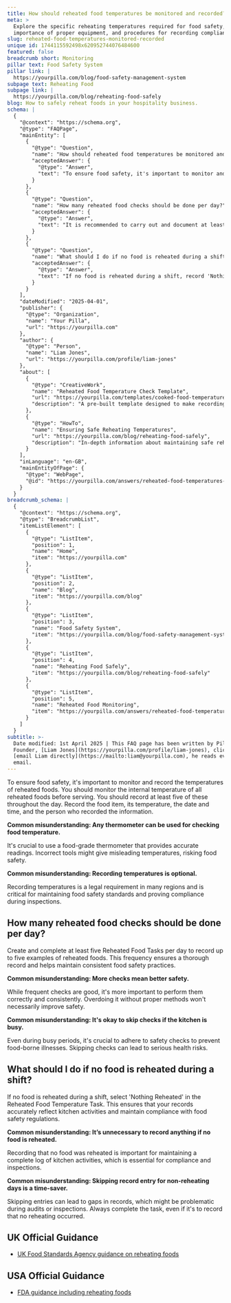 ```yaml
---
title: How should reheated food temperatures be monitored and recorded?
meta: >
  Explore the specific reheating temperatures required for food safety, the
  importance of proper equipment, and procedures for recording compliance.
slug: reheated-food-temperatures-monitored-recorded
unique id: 1744115592498x620952744076484600
featured: false
breadcrumb short: Monitoring
pillar text: Food Safety System
pillar link: |
  https://yourpilla.com/blog/food-safety-management-system
subpage text: Reheating Food
subpage link: |
  https://yourpilla.com/blog/reheating-food-safely
blog: How to safely reheat foods in your hospitality business.
schema: |
  {
    "@context": "https://schema.org",
    "@type": "FAQPage",
    "mainEntity": [
      {
        "@type": "Question",
        "name": "How should reheated food temperatures be monitored and recorded?",
        "acceptedAnswer": {
          "@type": "Answer",
          "text": "To ensure food safety, it's important to monitor and record the temperatures of reheated foods before serving. Monitor the internal temperature and ensure to record the temperature for at least five different food items throughout the day. Include the food item, its temperature, the date, time, and the person who recorded it. Always use a food-grade thermometer for accurate results."
        }
      },
      {
        "@type": "Question",
        "name": "How many reheated food checks should be done per day?",
        "acceptedAnswer": {
          "@type": "Answer",
          "text": "It is recommended to carry out and document at least five reheated food checks per day. This helps to maintain a thorough record and upholds consistent food safety practices. Performing checks correctly and consistently is crucial, even during busy times."
        }
      },
      {
        "@type": "Question",
        "name": "What should I do if no food is reheated during a shift?",
        "acceptedAnswer": {
          "@type": "Answer",
          "text": "If no food is reheated during a shift, record 'Nothing Reheated' in the Reheated Food Temperature Task. This action ensures that records accurately reflect kitchen activities and you remain compliant with food safety regulations."
        }
      }
    ],
    "dateModified": "2025-04-01",
    "publisher": {
      "@type": "Organization",
      "name": "Your Pilla",
      "url": "https://yourpilla.com"
    },
    "author": {
      "@type": "Person",
      "name": "Liam Jones",
      "url": "https://yourpilla.com/profile/liam-jones"
    },
    "about": [
      {
        "@type": "CreativeWork",
        "name": "Reheated Food Temperature Check Template",
        "url": "https://yourpilla.com/templates/cooked-food-temperature-check",
        "description": "A pre-built template designed to make recording temperatures of reheated foods simple, compliant, and efficient."
      },
      {
        "@type": "HowTo",
        "name": "Ensuring Safe Reheating Temperatures",
        "url": "https://yourpilla.com/blog/reheating-food-safely",
        "description": "In-depth information about maintaining safe reheating temperatures to prevent food-borne illnesses."
      }
    ],
    "inLanguage": "en-GB",
    "mainEntityOfPage": {
      "@type": "WebPage",
      "@id": "https://yourpilla.com/answers/reheated-food-temperatures-monitored-recorded"
    }
  }
breadcrumb_schema: |
  {
    "@context": "https://schema.org",
    "@type": "BreadcrumbList",
    "itemListElement": [
      {
        "@type": "ListItem",
        "position": 1,
        "name": "Home",
        "item": "https://yourpilla.com"
      },
      {
        "@type": "ListItem",
        "position": 2,
        "name": "Blog",
        "item": "https://yourpilla.com/blog"
      },
      {
        "@type": "ListItem",
        "position": 3,
        "name": "Food Safety System",
        "item": "https://yourpilla.com/blog/food-safety-management-system"
      },
      {
        "@type": "ListItem",
        "position": 4,
        "name": "Reheating Food Safely",
        "item": "https://yourpilla.com/blog/reheating-food-safely"
      },
      {
        "@type": "ListItem",
        "position": 5,
        "name": "Reheated Food Monitoring",
        "item": "https://yourpilla.com/answers/reheated-food-temperatures-monitored-recorded"
      }
    ]
  }
subtitle: >-
  Date modified: 1st April 2025 | This FAQ page has been written by Pilla
  Founder, [Liam Jones](https://yourpilla.com/profile/liam-jones), click to
  [email Liam directly](https://mailto:liam@yourpilla.com), he reads every
  email.
---
```

To ensure food safety, it's important to monitor and record the temperatures of reheated foods. You should monitor the internal temperature of all reheated foods before serving. You should record at least five of these throughout the day. Record the food item, its temperature, the date and time, and the person who recorded the information.

**Common misunderstanding: Any thermometer can be used for checking food temperature.**

It's crucial to use a food-grade thermometer that provides accurate readings. Incorrect tools might give misleading temperatures, risking food safety.

**Common misunderstanding: Recording temperatures is optional.**

Recording temperatures is a legal requirement in many regions and is critical for maintaining food safety standards and proving compliance during inspections.

## How many reheated food checks should be done per day?

Create and complete at least five Reheated Food Tasks per day to record up to five examples of reheated foods. This frequency ensures a thorough record and helps maintain consistent food safety practices.

**Common misunderstanding: More checks mean better safety.**

While frequent checks are good, it's more important to perform them correctly and consistently. Overdoing it without proper methods won't necessarily improve safety.

**Common misunderstanding: It's okay to skip checks if the kitchen is busy.**

Even during busy periods, it's crucial to adhere to safety checks to prevent food-borne illnesses. Skipping checks can lead to serious health risks.

## What should I do if no food is reheated during a shift?

If no food is reheated during a shift, select 'Nothing Reheated' in the Reheated Food Temperature Task. This ensures that your records accurately reflect kitchen activities and maintain compliance with food safety regulations.

**Common misunderstanding: It’s unnecessary to record anything if no food is reheated.**

Recording that no food was reheated is important for maintaining a complete log of kitchen activities, which is essential for compliance and inspections.

**Common misunderstanding: Skipping record entry for non-reheating days is a time-saver.**

Skipping entries can lead to gaps in records, which might be problematic during audits or inspections. Always complete the task, even if it's to record that no reheating occurred.

## UK Official Guidance

-   [UK Food Standards Agency guidance on reheating foods](https://www.food.gov.uk/sites/default/files/media/document/reheating.pdf)
    

## USA Official Guidance

-   [FDA guidance including reheating foods](https://www.fsis.usda.gov/food-safety/safe-food-handling-and-preparation/food-safety-basics/leftovers-and-food-safety#:~:text=When%20reheating%20leftovers%2C%20be%20sure,heat%20all%20the%20way%20through.)
